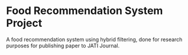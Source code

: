 # Food Recommendation System Project
 A food recommendation system using hybrid filtering, done for research purposes for publishing paper to JATI Journal.
